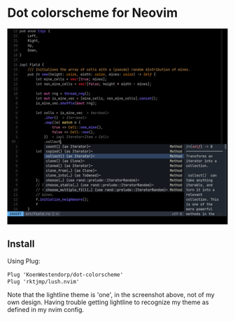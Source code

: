 # Dot colorscheme for Neovim

![Screenshot](screenshot.png)

## Install 

Using Plug:

```vim
Plug 'KoenWestendorp/dot-colorscheme'
Plug 'rktjmp/lush.nvim'
```

Note that the lightline theme is 'one', in the screenshot above, not of my own design. Having trouble getting lightline to recognize my theme as defined in my nvim config.
